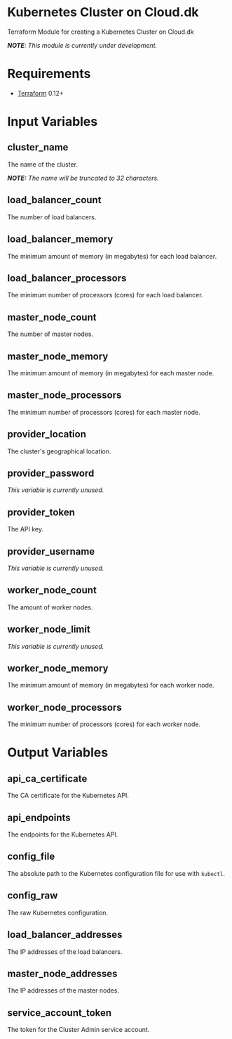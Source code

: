 # Kubernetes Cluster on Cloud.dk
Terraform Module for creating a Kubernetes Cluster on Cloud.dk

_**NOTE**: This module is currently under development._

# Requirements
- [Terraform](https://www.terraform.io/downloads.html) 0.12+

# Input Variables

## cluster_name
The name of the cluster.

_**NOTE:** The name will be truncated to 32 characters._

## load_balancer_count
The number of load balancers.

## load_balancer_memory
The minimum amount of memory (in megabytes) for each load balancer.

## load_balancer_processors
The minimum number of processors (cores) for each load balancer.

## master_node_count
The number of master nodes.

## master_node_memory
The minimum amount of memory (in megabytes) for each master node.

## master_node_processors
The minimum number of processors (cores) for each master node.

## provider_location
The cluster's geographical location.

## provider_password
_This variable is currently unused._

## provider_token
The API key.

## provider_username
_This variable is currently unused._

## worker_node_count
The amount of worker nodes.

## worker_node_limit
_This variable is currently unused._

## worker_node_memory
The minimum amount of memory (in megabytes) for each worker node.

## worker_node_processors
The minimum number of processors (cores) for each worker node.

# Output Variables

## api_ca_certificate
The CA certificate for the Kubernetes API.

## api_endpoints
The endpoints for the Kubernetes API.

## config_file
The absolute path to the Kubernetes configuration file for use with `kubectl`.

## config_raw
The raw Kubernetes configuration.

## load_balancer_addresses
The IP addresses of the load balancers.

## master_node_addresses
The IP addresses of the master nodes.

## service_account_token
The token for the Cluster Admin service account.
